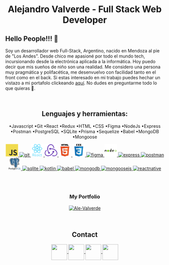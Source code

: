 ﻿<!-- <a href="https://prod-discovery.edx-cdn.org/media/programs/card_images/2f377daa-30b3-487f-941c-18503633a4a1-12209ba765df.jpg"><img src="https://prod-discovery.edx-cdn.org/media/programs/card_images/2f377daa-30b3-487f-941c-18503633a4a1-12209ba765df.jpg " title="source: imgur.com" /></a> -->

<h1 align="center">Alejandro Valverde - Full Stack Web Developer</h1>

<p align="left">

## Hello People!!! 👋

Soy un desarrollador web Full-Stack, Argentino, nacido en Mendoza al pie de "Los Andes". Desde chico me apasioné por todo el mundo tech, incursionando desde la electrónica aplicada a la informática. Hoy puedo decir que mis sueños de niño son una realidad.
Me considero una persona muy pragmática y polifacética, me desenvuelvo con facilidad tanto en el front como en el back. Si estas interesado en mi trabajo puedes hechar un vistazo a mi portafolo clickeando [aquí](https://alevalverde.github.io/Portfolio/).
No dudes en preguntarme todo lo que quieras 💭.

<br/>


</p><h2 align="center">Lenguajes y herramientas:</h2><p align="left"> 
 
<div align="center">
•Javascript
•Git
•React
•Redux
•HTML
•CSS
•Figma
•NodeJs 
•Express
•Postman
•PostgreSQL
•SQLite
•Prisma
•Sequelize
•Babel
•MongoDB
•Mongoose

</div>

<div align="center" >

<!-- <a href="https://www.typescriptlang.org/" target="_blank"> <img src="https://raw.githubusercontent.com/devicons/devicon/master/icons/typescript/typescript-original.svg" alt="typescript" width="40" height="40" /> </a>

<a href="https://sass-lang.com" target="_blank"> <img src="https://raw.githubusercontent.com/devicons/devicon/master/icons/sass/sass-original.svg" alt="sass" width="40" height="40" /> </a>   

<a href="https://www.prisma.io/" target="_blank"> <img src="https://images.tute.io/tute/topic/prisma.png"  alt="kotlin" width="50" height="50" /> </a> 

<a href="https://kotlinlang.org" target="_blank"> <img src="https://www.vectorlogo.zone/logos/kotlinlang/kotlinlang-icon.svg" alt="kotlin" width="40" height="40" /> </a>

<a href="https://www.electronjs.org" target="_blank"> <img src="https://raw.githubusercontent.com/devicons/devicon/master/icons/electron/electron-original.svg" alt="electron" width="40" height="40" /> </a> 

<a href="https://firebase.google.com/" target="_blank"><img src="https://www.vectorlogo.zone/logos/firebase/firebase-icon.svg" alt="firebase" width="40" height="40" /> </a> -->

<a href="https://developer.mozilla.org/en-US/docs/Web/JavaScript" target="_blank"> <img src="https://raw.githubusercontent.com/devicons/devicon/master/icons/javascript/javascript-original.svg" alt="javascript" width="40" height="40" /> </a>
<a href="https://git-scm.com/" target="_blank"> <img src="https://www.vectorlogo.zone/logos/git-scm/git-scm-icon.svg" alt="git" width="40" height="40" /> </a>
<a href="https://reactjs.org/" target="_blank"> <img src="https://raw.githubusercontent.com/devicons/devicon/master/icons/react/react-original-wordmark.svg" alt="react" width="40" height="40" /> </a> 
<a href="https://redux.js.org" target="_blank"> <img src="https://raw.githubusercontent.com/devicons/devicon/master/icons/redux/redux-original.svg" alt="redux" width="40" height="40" /> </a>
<a href="https://www.w3.org/html/" target="_blank"> <img src="https://raw.githubusercontent.com/devicons/devicon/master/icons/html5/html5-original-wordmark.svg" alt="html5" width="40" height="40" /> </a>
<a href="https://www.w3schools.com/css/" target="_blank"> <img src="https://raw.githubusercontent.com/devicons/devicon/master/icons/css3/css3-original-wordmark.svg" alt="css3" width="40" height="40" /> </a> 
<a href="https://www.figma.com/" target="_blank"><img src="https://www.vectorlogo.zone/logos/figma/figma-icon.svg" alt="figma" width="40" height="40" /> </a>
<a href="https://nodejs.org" target="_blank"> <img src="https://raw.githubusercontent.com/devicons/devicon/master/icons/nodejs/nodejs-original-wordmark.svg" alt="nodejs" width="40" height="40" /> </a>
<a href="https://expressjs.com" target="_blank"><img src="https://www.nextontop.com/assets/img/services/web/expressjs.svg" background-color="#ffffff" alt="express" width="50" height="50" /> </a>
<a href="https://postman.com" target="_blank"> <img src="https://www.vectorlogo.zone/logos/getpostman/getpostman-icon.svg" alt="postman" width="40" height="40" /> </a>
<a href="https://www.postgresql.org" target="_blank"> <img src="https://raw.githubusercontent.com/devicons/devicon/master/icons/postgresql/postgresql-original-wordmark.svg" alt="postgresql" width="40" height="40" /> </a>
<a href="https://www.sqlite.org/" target="_blank"> <img src="https://www.vectorlogo.zone/logos/sqlite/sqlite-icon.svg" alt="sqlite" width="40" height="40" /> </a>
<a href="https://sequelize.org/" target="_blank"> <img src="https://static-00.iconduck.com/assets.00/file-type-sequelize-icon-443x512-ck0z81j3.png" alt="kotlin" width="40" height="40" /> </a> 
<a href="https://babeljs.io/" target="_blank"><img src="https://d33wubrfki0l68.cloudfront.net/7a197cfe44548cc1a3f581152af70a3051e11671/78df8/img/babel.svg" background-color="white" alt="babel" width="50" height="50" margin-top="100px" /> </a>
<a href="https://www.mongodb.com/es" target="_blank"><img src="https://miro.medium.com/max/552/1*NRCOyVBY6Jiqr4Q9A1zoaQ.png" alt="mongodb" width="40" height="40" /> </a> 
<a href="https://mongoosejs.com/" target="_blank"><img src="https://avatars.githubusercontent.com/u/7552965?s=280&v=4" alt="mongoosejs" width="40" height="40" /> 
</a><a href="https://reactnative.dev/" target="_blank"><img src="https://www.theblocklearning.com/wp-content/uploads/2018/09/512px-React-icon.svg.png" alt="reactnative" width="60" height="40" /> </a>

<br></br>

 <h3 align="center" >My Portfolio</h3> <div align="center" > <a href="" target="_blank"><img align="center" src="https://www.gutxudesign.com/wp-content/uploads/2016/01/portafolio.png" alt="Ale-Valverde" height="200" width="220" /></a>
 
</div>
  <br></br>

<h2 align="center">Contact</h2>
 
  



<p>
    <a href="https://linkedin.com/in/alejandro-valverde-fullstackdeveolper">
      <img align="center" src="https://i.imgur.com/pSEI8t9.png" height="50" width="50" />
    </a>
    <a href="https://www.instagram.com/">
      <img align="center" src="https://i.imgur.com/7ibmujg.png" height="50" width="50" />
    </a>
    <a href="mailto:alevalverdev8@hotmail.com">
      <img align="center" src="https://cdn.worldvectorlogo.com/logos/gmail-icon-2.svg" height="50" width="50" />
    </a>
    <a href="https://twitter.com/AleRValverde">
      <img align="center" src="https://raw.githubusercontent.com/rahuldkjain/github-profile-readme-generator/master/src/images/icons/Social/twitter.svg" height="50" width="50" />
    </a>
<p/>
